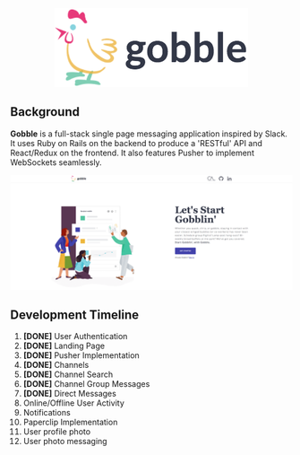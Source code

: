 <div align="center">
  <img src="./app/assets/images/logos/gobble_readme_logo3.png"></img>
</div>

## Background

**Gobble** is a full-stack single page messaging application inspired by Slack. It uses Ruby on Rails on the backend to produce a 'RESTful' API and React/Redux on the frontend. It also features Pusher to implement WebSockets seamlessly.

<div align="center">
  <img src="./readme_images/gobble-ss-final.png"></img>
</div>

## Development Timeline

1. **[DONE]** User Authentication
2. **[DONE]** Landing Page
3. **[DONE]** Pusher Implementation
4. **[DONE]** Channels
5. **[DONE]** Channel Search
6. **[DONE]** Channel Group Messages
7. **[DONE]** Direct Messages
8. Online/Offline User Activity
9. Notifications
10. Paperclip Implementation
11. User profile photo
12. User photo messaging
